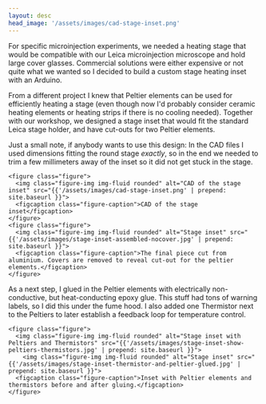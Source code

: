 ```yaml
---
layout: desc
head_image: '/assets/images/cad-stage-inset.png'
---
```

<div class="row">
  <div class="col-sm-12">
  For specific microinjection experiments, we needed a heating stage that would be compatible with our Leica microinjection microscope and hold large cover glasses. Commercial solutions were either expensive or not quite what we wanted so I decided to build a custom stage heating inset with an Arduino.

  From a different project I knew that Peltier elements can be used for efficiently heating a stage (even though now I'd probably consider ceramic heating elements or heating strips if there is no cooling needed). Together with our workshop, we designed a stage inset that would fit the standard Leica stage holder, and have cut-outs for two Peltier elements.

  Just a small note, if anybody wants to use this design: In the CAD files I used dimensions fitting the round stage *exactly*, so in the end we needed to trim a few millimeters away of the inset so it did not get stuck in the stage.

    <figure class="figure">
      <img class="figure-img img-fluid rounded" alt="CAD of the stage inset" src="{{'/assets/images/cad-stage-inset.png' | prepend: site.baseurl }}">
      <figcaption class="figure-caption">CAD of the stage inset</figcaption>
    </figure>
    <figure class="figure">
      <img class="figure-img img-fluid rounded" alt="Stage inset" src="{{'/assets/images/stage-inset-assembled-nocover.jpg' | prepend: site.baseurl }}">
      <figcaption class="figure-caption">The final piece cut from aluminium. Covers are removed to reveal cut-out for the peltier elements.</figcaption>
    </figure>

  As a next step, I glued in the Peltier elements with electrically non-conductive, but heat-conducting epoxy glue. This stuff had tons of warning labels, so I did this under the fume hood. I also added one Thermistor next to the Peltiers to later establish a feedback loop for temperature control.

    <figure class="figure">
      <img class="figure-img img-fluid rounded" alt="Stage inset with Peltiers and Thermistors" src="{{'/assets/images/stage-inset-show-peltiers-thermistors.jpg' | prepend: site.baseurl }}">
        <img class="figure-img img-fluid rounded" alt="Stage inset" src="{{'/assets/images/stage-inset-thermistor-and-peltier-glued.jpg' | prepend: site.baseurl }}">
      <figcaption class="figure-caption">Inset with Peltier elements and thermistors before and after gluing.</figcaption>
    </figure>

  </div>
</div>
